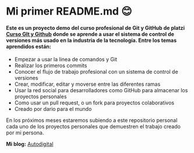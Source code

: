 # Mi primer README.md 😊

#### Este es un proyecto demo del curso profesional de Git y GitHub de platzi [Curso GIt y Github](https://platzi.com/cursos/git-github/ "Curso GIt y Github") donde se aprende a usar el sistema de control de versiones más usado en la industria de la tecnología. Entre los temas aprendidos están:
* Empezar a usar la linea de comandos y Git 
* Realizar los primeros commits 
*  Conocer el flujo de trabajo profesional con un sistema de control de versiones
* Crear, modificar, editar y moverse entre las diferentes ramas 
*  Usar la red social para desarrolladores como GitHub para almacenar los proyectos personales
*  Como usar un pull request, o un fork para proyectos colaborativos
* Creado por dario para el mundo

En los próximos meses estaremos subiendo a este repositorio personal cada uno de los proyectos personales que demuestren el trabajo creado por mi persona.

**Mi blog:** [Autodigital](https://www.facebook.com/AutoDigital-108078570980305 "Autodigital")

